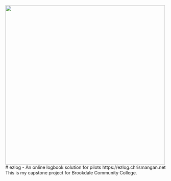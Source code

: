 <img src="https://github.com/user-attachments/assets/3b48a6fb-9e8a-4cd2-8a89-22be65f7337" width=500/>
# ezlog - An online logbook solution for pilots
https://ezlog.chrismangan.net
This is my capstone project for Brookdale Community College.
